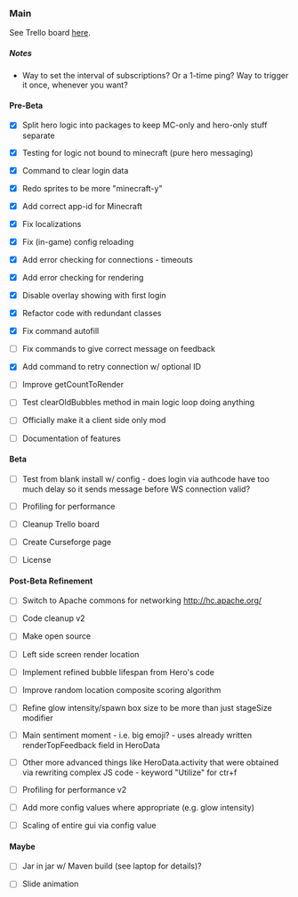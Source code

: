 ### Main
See Trello board [here](https://trello.com/b/XwNjGwyC).


##### Notes
* Way to set the interval of subscriptions? Or a 1-time ping? Way to trigger it once, whenever you want?


#### Pre-Beta
- [X] Split hero logic into packages to keep MC-only and hero-only stuff separate
- [X] Testing for logic not bound to minecraft (pure hero messaging)
- [X] Command to clear login data
- [X] Redo sprites to be more "minecraft-y"
- [X] Add correct app-id for Minecraft
- [X] Fix localizations
- [X] Fix (in-game) config reloading
- [X] Add error checking for connections - timeouts
- [X] Add error checking for rendering
- [X] Disable overlay showing with first login
- [X] Refactor code with redundant classes
- [X] Fix command autofill
- [ ] Fix commands to give correct message on feedback
- [X] Add command to retry connection w/ optional ID
- [ ] Improve getCountToRender
- [ ] Test clearOldBubbles method in main logic loop doing anything
- [ ] Officially make it a client side only mod
- [ ] Documentation of features


#### Beta
- [ ] Test from blank install w/ config - does login via authcode have too much delay so it sends message before WS connection valid?
- [ ] Profiling for performance
- [ ] Cleanup Trello board
- [ ] Create Curseforge page
- [ ] License


#### Post-Beta Refinement
- [ ] Switch to Apache commons for networking http://hc.apache.org/
- [ ] Code cleanup v2
- [ ] Make open source
- [ ] Left side screen render location
- [ ] Implement refined bubble lifespan from Hero's code
- [ ] Improve random location composite scoring algorithm
- [ ] Refine glow intensity/spawn box size to be more than just stageSize modifier
- [ ] Main sentiment moment - i.e. big emoji? - uses already written renderTopFeedback field in HeroData
- [ ] Other more advanced things like HeroData.activity that were obtained via rewriting complex JS code - keyword "Utilize" for ctr+f
- [ ] Profiling for performance v2
- [ ] Add more config values where appropriate (e.g. glow intensity)
- [ ] Scaling of entire gui via config value


#### Maybe
- [ ] Jar in jar w/ Maven build (see laptop for details)?
- [ ] Slide animation

